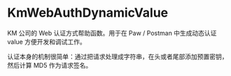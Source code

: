 # KmWebAuthDynamicValue

KM 公司的 Web 认证方式帮助函数。用于在 Paw / Postman 中生成动态认证 value 方便开发和调试工作。

认证本身的机制很简单：通过把请求处理成字符串，在头或者尾部添加预置密钥，然后计算 MD5 作为请求签名。



